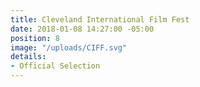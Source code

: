 ```yaml
---
title: Cleveland International Film Fest
date: 2018-01-08 14:27:00 -05:00
position: 8
image: "/uploads/CIFF.svg"
details:
- Official Selection
---
```


